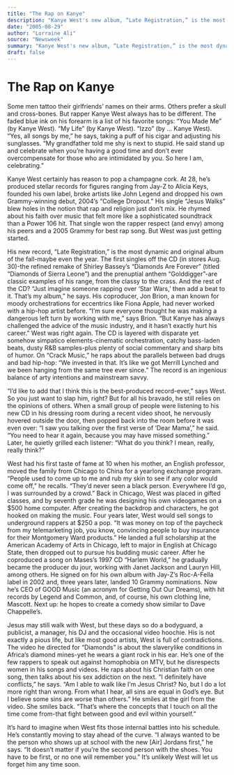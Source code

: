 ```yaml
---
title: "The Rap on Kanye"
description: "Kanye West's new album, “Late Registration,” is the most dynamic and original album of the fall-maybe even the year. The first singles off the CD (in stores Aug. 30)-the refined remake of Shirley Bass..."
date: "2005-08-29"
author: "Lorraine Ali"
source: "Newsweek"
summary: "Kanye West's new album, “Late Registration,” is the most dynamic and original album of the fall-maybe even the year. The first singles off the CD (in stores Aug. 30)-the refined remake of Shirley Bassey’s “Diamonds Are Forever” and the prenuptial anthem “Golddigger” are classic examples of his range."
draft: false
---
```


# The Rap on Kanye

Some men tattoo their girlfriends’ names on their arms. Others prefer a skull and cross-bones. But rapper Kanye West always has to be different. The faded blue ink on his forearm is a list of his favorite songs: “You Made Me” (by Kanye West). “My Life” (by Kanye West). “Izzo” (by ... Kanye West). “Yes, all songs by me,” he says, taking a puff of his cigar and adjusting his sunglasses. “My grandfather told me shy is next to stupid. He said stand up and celebrate when you’re having a good time and don’t ever overcompensate for those who are intimidated by you. So here I am, celebrating.”

Kanye West certainly has reason to pop a champagne cork. At 28, he’s produced stellar records for figures ranging from Jay-Z to Alicia Keys, founded his own label, broke artists like John Legend and dropped his own Grammy-winning debut, 2004’s “College Dropout.” His single “Jesus Walks” blew holes in the notion that rap and religion just don’t mix. He rhymed about his faith over music that felt more like a sophisticated soundtrack than a Power 106 hit. That single won the rapper respect (and envy) among his peers and a 2005 Grammy for best rap song. But West was just getting started.

His new record, “Late Registration,” is the most dynamic and original album of the fall-maybe even the year. The first singles off the CD (in stores Aug. 30)-the refined remake of Shirley Bassey’s “Diamonds Are Forever” (titled “Diamonds of Sierra Leone”) and the prenuptial anthem “Golddigger”-are classic examples of his range, from the classy to the crass. And the rest of the CD? “Just imagine someone rapping over ‘Star Wars,’ then add a beat to it. That’s my album,” he says. His coproducer, Jon Brion, a man known for moody orchestrations for eccentrics like Fiona Apple, had never worked with a hip-hop artist before. “I’m sure everyone thought he was making a dangerous left turn by working with me,” says Brion. “But Kanye has always challenged the advice of the music industry, and it hasn’t exactly hurt his career.” West was right again. The CD is layered with disparate yet somehow simpatico elements-cinematic orchestration, catchy bass-laden beats, dusty R&B samples-plus plenty of social commentary and sharp bits of humor. On “Crack Music,” he raps about the parallels between bad drugs and bad hip-hop: “We invested in that. It’s like we got Merrill Lynched and we been hanging from the same tree ever since.” The record is an ingenious balance of arty intentions and mainstream savvy.

“I’d like to add that I think this is the best-produced record-ever,” says West. So you just want to slap him, right? But for all his bravado, he still relies on the opinions of others. When a small group of people were listening to his new CD in his dressing room during a recent video shoot, he nervously hovered outside the door, then popped back into the room before it was even over: “I saw you talking over the first verse of ‘Dear Mama’,” he said. “You need to hear it again, because you may have missed something.” Later, he quietly grilled each listener: “What do you think? I mean, really, really think?”

West had his first taste of fame at 10 when his mother, an English professor, moved the family from Chicago to China for a yearlong exchange program. “People used to come up to me and rub my skin to see if any color would come off,” he recalls. “They’d never seen a black person. Everywhere I’d go, I was surrounded by a crowd.” Back in Chicago, West was placed in gifted classes, and by seventh grade he was designing his own videogames on a $500 home computer. After creating the backdrop and characters, he got hooked on making the music. Four years later, West would sell songs to underground rappers at $250 a pop. “It was money on top of the paycheck from my telemarketing job, you know, convincing people to buy insurance for their Montgomery Ward products.” He landed a full scholarship at the American Academy of Arts in Chicago, left to major in English at Chicago State, then dropped out to pursue his budding music career. After he coproduced a song on Mases’s 1997 CD “Harlem World,” he gradually became the producer du jour, working with Janet Jackson and Lauryn Hill, among others. He signed on for his own album with Jay-Z’s Roc-A-Fella label in 2002 and, three years later, landed 10 Grammy nominations. Now he’s CEO of GOOD Music (an acronym for Getting Out Our Dreams), with hit records by Legend and Common, and, of course, his own clothing line, Mascott. Next up: he hopes to create a comedy show similar to Dave Chappelle’s.

Jesus may still walk with West, but these days so do a bodyguard, a publicist, a manager, his DJ and the occasional video hoochie. His is not exactly a pious life, but like most good artists, West is full of contradictions. The video he directed for “Diamonds” is about the slaverylike conditions in Africa’s diamond mines-yet he wears a giant rock in his ear. He’s one of the few rappers to speak out against homophobia on MTV, but he disrespects women in his songs and videos. He raps about his Christian faith on one song, then talks about his sex addiction on the next. “I definitely have conflicts,” he says. “Am I able to walk like I’m Jesus Christ? No, but I do a lot more right than wrong. From what I hear, all sins are equal in God’s eye. But I believe some sins are worse than others.” He smiles at the girl from the video. She smiles back. “That’s where the concepts that I touch on all the time come from-that fight between good and evil within yourself.”

It’s hard to imagine when West fits those internal battles into his schedule. He’s constantly moving to stay ahead of the curve. “I always wanted to be the person who shows up at school with the new [Air] Jordans first,” he says. “It doesn’t matter if you’re the second person with the shoes. You have to be first, or no one will remember you.” It’s unlikely West will let us forget him any time soon.
